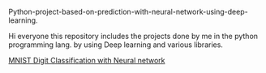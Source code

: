 Python-project-based-on-prediction-with-neural-network-using-deep-learning.

Hi everyone this repository includes the projects done by me in the python programming lang. by using Deep learning and various libraries. 

[MNIST Digit Classification with Neural network](https://colab.research.google.com/drive/1ytXK0R8v5gCeO1qS0UTleQjX7H6foc-D)
